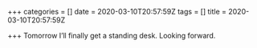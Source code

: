 +++
categories = []
date = 2020-03-10T20:57:59Z
tags = []
title = 2020-03-10T20:57:59Z

+++
Tomorrow I’ll finally get a standing desk. Looking forward. 